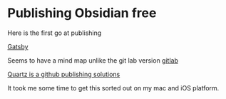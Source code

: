
# Publishing Obsidian free



Here is the first go at publishing 

[Gatsby](https://github.com/mathieudutour/gatsby-digital-garden)

Seems to have a mind map unlike the git lab version
[gitlab](https://about.gitlab.com/blog/2022/03/15/publishing-obsidian-notes-with-gitlab-pages/)

[Quartz is a github publishing solutions ](https://github.com/jackyzha0/quartz)

It took me some time to get this sorted out on my mac and iOS platform.